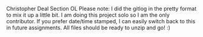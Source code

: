 Christopher Deal Section OL
Please note:  I did the gitlog in the pretty format to mix it up a little bit.  I am doing this project solo so I am the only contributor.  If you prefer date/time stamped,
I can easily switch back to this in future assignments.
All files should be ready to unzip and go! :)
